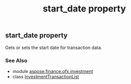 ﻿---
title: start_date property
second_title: Aspose.Finance for Python via .NET API References
description: 
type: docs
weight: 60
url: /python-net/aspose.finance.ofx.investment/investmenttransactionlist/start_date/
is_root: false
---

## start_date property


Gets or sets the start date for transaction data.

### See Also
* module [aspose.finance.ofx.investment](../../)
* class [InvestmentTransactionList](/finance/python-net/aspose.finance.ofx.investment/investmenttransactionlist)
